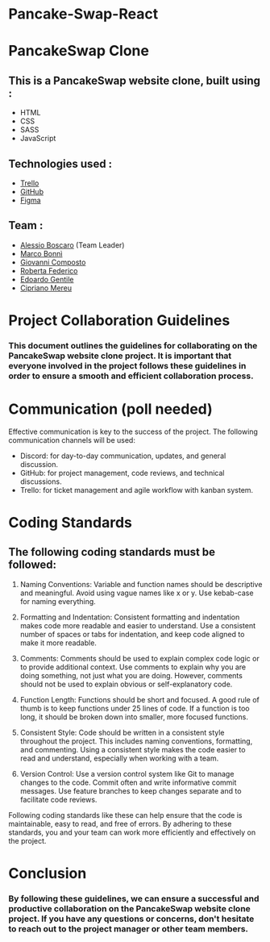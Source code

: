 # Pancake-Swap-React
# PancakeSwap Clone

## This is a PancakeSwap website clone, built using :

- HTML
- CSS 
- SASS
- JavaScript
## Technologies used :
- [Trello](https://trello.com/b/f7Pf0naf/pancake-project)
- [GitHub](https://github.com/alessiobo/PancakeSwap-project)
- [Figma](https://www.figma.com/file/NVTcDfMQHvJZA3vdw8eg0l/PancakeSwap-Design-system?node-id=0%3A3&t=56sp4b3NNuPMIAgr-0)
## Team : 
- [Alessio Boscaro](https://github.com/alessiobo) (Team Leader)
- [Marco Bonnì](https://github.com/marcobonni)
- [Giovanni Composto](https://github.com/giovyc93)
- [Roberta Federico](https://github.com/Roberta93-web)
- [Edoardo Gentile](https://github.com/EdoGent)
- [Cipriano Mereu](https://github.com/GitAbbonu)

# Project Collaboration Guidelines
### This document outlines the guidelines for collaborating on the PancakeSwap website clone project. It is important that everyone involved in the project follows these guidelines in order to ensure a smooth and efficient collaboration process.

# Communication (poll needed)
Effective communication is key to the success of the project. The following communication channels will be used:

- Discord: for day-to-day communication, updates, and general discussion.
- GitHub: for project management, code reviews, and technical discussions.
- Trello: for ticket management and agile workflow with kanban system.

# Coding Standards
## The following coding standards must be followed:

1. Naming Conventions: Variable and function names should be descriptive and meaningful. Avoid using vague names like x or y. Use kebab-case for naming everything.

2. Formatting and Indentation: Consistent formatting and indentation makes code more readable and easier to understand. Use a consistent number of spaces or tabs for indentation, and keep code aligned to make it more readable.

3. Comments: Comments should be used to explain complex code logic or to provide additional context. Use comments to explain why you are doing something, not just what you are doing. However, comments should not be used to explain obvious or self-explanatory code.

4. Function Length: Functions should be short and focused. A good rule of thumb is to keep functions under 25 lines of code. If a function is too long, it should be broken down into smaller, more focused functions.

5. Consistent Style: Code should be written in a consistent style throughout the project. This includes naming conventions, formatting, and commenting. Using a consistent style makes the code easier to read and understand, especially when working with a team.

6. Version Control: Use a version control system like Git to manage changes to the code. Commit often and write informative commit messages. Use feature branches to keep changes separate and to facilitate code reviews.

Following coding standards like these can help ensure that the code is maintainable, easy to read, and free of errors. By adhering to these standards, you and your team can work more efficiently and effectively on the project.

# Conclusion
### By following these guidelines, we can ensure a successful and productive collaboration on the PancakeSwap website clone project. If you have any questions or concerns, don't hesitate to reach out to the project manager or other team members.
